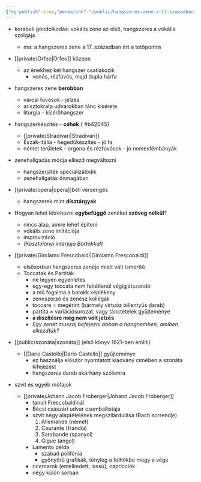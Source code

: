 ```yaml
---
{"dg-publish":true,"permalink":"/public/hangszeres-zene-a-17-szazadban/"}
---
```


- korabeli gondolkodás: vokális zene az első, hangszeres a vokális szolgája
	- ma: a hangszeres zene a 17. században ért a tetőpontra
- [[private/Orfeo\|Orfeo]] közepe
	- az énekhez két hangszer csatlakozik
		- vonós, rézfúvós, majd dupla hárfa 
- hangszeres zene **berobban**
	- városi fúvósok - jelzés
	- arisztokrata udvarokban tánc kísérete
	- liturgia - kísérőhangszer
- hangszerkészítés - **céhek**
{ #b42045}

	- [[private/Stradivari\|Stradivari]]
	- Észak-Itália - hegedűkészítés - jó fa
	- német területek - orgona és rézfúvósok - jó nemesfémbányák
- zenehallgadás módja elkezd megváltozni
	- hangszerjáték specializálódik
	- zenehallgatás önmagában
- [[private/opera\|opera]]beli versengés
	- hangszerek mint **dísztárgyak**
- Hogyan lehet létrehozni **egybefüggő** zenéket **szöveg nélkül**?
	- nincs alap, amire lehet építeni
	- vokális zene imitációja
	- improvizáció
	- *(Kosztolányi interjúja Bartókkal)*
- [[private/Girolamo Frescobaldi\|Girolamo Frescobaldi]]
	- elsősorban hangszeres zenéje miatt vált ismertté
	- Toccatak és Partiták
		- ne legyen egyenletes
		- egy-egy toccata nem feltétlenül végigjátszandó
		- a mű fogalma a barokk képlékeny
		- zeneszerző és zenész kollégák
		- toccare = megérint (bármely virtuóz billentyűs darab)
		- partita = variációsorozat, vagy tánctételek gyűjteménye
		- **a díszítésre még nem volt jelzés**
		- *Egy zenét muszáj befejezni abban a hangnemben, amiben elkezdtük?*
- [[public/szonáta\|szonáta]] (első könyv 1621-ben említi)
	- [[Dario Castello\|Dario Castello]] gyűjteménye
		- ez használja először nyomtatott kiadvány címében a szonáta kifejezést
		- hangszeres darab akárhány szólamra
- szvit és egyéb műfajok
	- [[private/Johann Jacob Froberger\|Johann Jacob Froberger]]
		- tanult Frescobaldinál
		- Bécsi császári udvar csemballistája
		- szvit négy alaptételének megszilárdulása (Bach sorrendje)
			1. Allemande (német)
			2. Courante (frandia)
			3. Sarabande (spanyol)
			4. Gigue (angol)
		- Lamento példa
			- szabad polifónia
			- gyönyörű grafikák, tényleg a felhőkbe megy a vége
		- ricercarok (emelkedett, lassú), capricciók
		- négy külön sorban